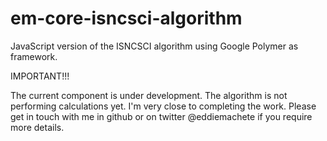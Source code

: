 # em-core-isncsci-algorithm
JavaScript version of the ISNCSCI algorithm using Google Polymer as framework.

IMPORTANT!!!

The current component is under development. The algorithm is not performing calculations yet.
I'm very close to completing the work. Please get in touch with me in github or on twitter @eddiemachete if you require more details.
